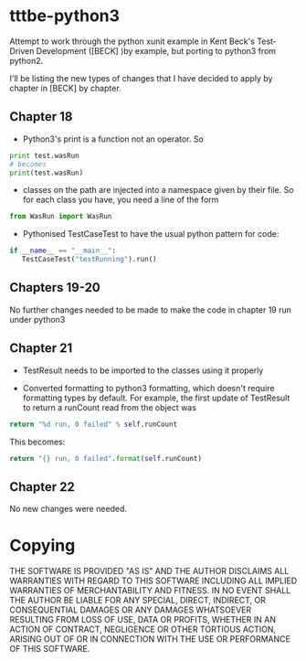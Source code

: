 tttbe-python3
=============

Attempt to work through the python xunit example in Kent Beck's Test-Driven Development ([BECK] )by example, but porting to python3 from python2.

I'll be listing the new types of changes that I have decided to apply by chapter in [BECK] by chapter.

Chapter 18
----------

* Python3's print is a function not an operator. So 
~~~~~ python
print test.wasRun
# becomes
print(test.wasRun)
~~~~~

* classes on the path are injected into a namespace given by their file. So for each class you have, you need a line of the form 

~~~~~ python 
from WasRun import WasRun
 ~~~~~

* Pythonised TestCaseTest to have the usual python pattern for code:
 
~~~~~ python
if __name__ == "__main__":
   TestCaseTest("testRunning").run()
~~~~~

Chapters 19-20
--------------
No further changes needed to be made to make the code in chapter 19 run under python3

Chapter 21
----------
* TestResult needs to be imported to the classes using it properly

* Converted formatting to python3 formatting, which doesn't require formatting types by
default. For example, the first update of TestResult to return a runCount read from the object
was

~~~~~ python
return "%d run, 0 failed" % self.runCount
~~~~~

This becomes:

~~~~~ python
return "{} run, 0 failed".format(self.runCount)
~~~~~

Chapter 22
----------
No new changes were needed.
   
Copying
=======

THE SOFTWARE IS PROVIDED "AS IS" AND THE AUTHOR DISCLAIMS ALL WARRANTIES WITH REGARD TO THIS SOFTWARE INCLUDING ALL IMPLIED WARRANTIES OF MERCHANTABILITY AND FITNESS. IN NO EVENT SHALL THE AUTHOR BE LIABLE FOR ANY SPECIAL, DIRECT, INDIRECT, OR CONSEQUENTIAL DAMAGES OR ANY DAMAGES WHATSOEVER RESULTING FROM LOSS OF USE, DATA OR PROFITS, WHETHER IN AN ACTION OF CONTRACT, NEGLIGENCE OR OTHER TORTIOUS ACTION, ARISING OUT OF OR IN CONNECTION WITH THE USE OR PERFORMANCE OF THIS SOFTWARE.
